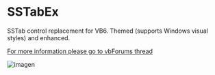 # SSTabEx
SSTab control replacement for VB6. Themed (supports Windows visual styles) and enhanced.  

[For more information please go to vbForums thread](https://www.vbforums.com/showthread.php?858735-(VB6)-SSTabEx-SSTab-replacement-Themed-and-with-new-features)

![imagen](https://user-images.githubusercontent.com/42319299/175790566-074cd8be-2e2f-44ff-bfaf-1733ee28144d.png)

